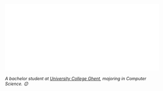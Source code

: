 <!-- Consider starring my repo @ https://github.com/reeveng/reeveng, much appreciated in advance! -->

<img src="https://github.com/AlejandroAlvarezCastro/AlejandroAlvarezCastro/blob/main/svg.svg" alt="Hey I'm juice mit apfeln drin, a.k.a. apple juice"/>

<p><em>A bachelor student at <a href="https://hogent.be">University College Ghent</a>, majoring in Computer Science. 😊</br>
</em></p>



